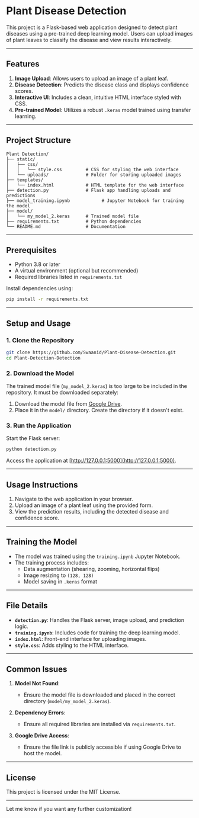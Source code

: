 

# Plant Disease Detection

This project is a Flask-based web application designed to detect plant diseases using a pre-trained deep learning model. Users can upload images of plant leaves to classify the disease and view results interactively.

---

## Features

1. **Image Upload**: Allows users to upload an image of a plant leaf.
2. **Disease Detection**: Predicts the disease class and displays confidence scores.
3. **Interactive UI**: Includes a clean, intuitive HTML interface styled with CSS.
4. **Pre-trained Model**: Utilizes a robust `.keras` model trained using transfer learning.

---

## Project Structure

```
Plant Detection/
├── static/
│   ├── css/
│   │   └── style.css         # CSS for styling the web interface
│   └── uploads/              # Folder for storing uploaded images
├── templates/
│   └── index.html            # HTML template for the web interface
├── detection.py              # Flask app handling uploads and predictions
├── model_training.ipynb            # Jupyter Notebook for training the model
├── model/
│   └── my_model_2.keras      # Trained model file
├── requirements.txt          # Python dependencies
└── README.md                 # Documentation
```

---

## Prerequisites

- Python 3.8 or later
- A virtual environment (optional but recommended)
- Required libraries listed in `requirements.txt`

Install dependencies using:
```bash
pip install -r requirements.txt
```

---

## Setup and Usage

### 1. Clone the Repository

```bash
git clone https://github.com/Swaanid/Plant-Disease-Detection.git
cd Plant-Detection-Detection
```

### 2. Download the Model

The trained model file (`my_model_2.keras`) is too large to be included in the repository. It must be downloaded separately:

1. Download the model file from [Google Drive](https://drive.google.com/file/d/1c3Yyca_QZKQ2jaV1cJFXDfWCp-iyzes7/view?usp=sharing).
2. Place it in the `model/` directory. Create the directory if it doesn't exist.

### 3. Run the Application

Start the Flask server:

```bash
python detection.py
```

Access the application at [http://127.0.0.1:5000](http://127.0.0.1:5000).

---

## Usage Instructions

1. Navigate to the web application in your browser.
2. Upload an image of a plant leaf using the provided form.
3. View the prediction results, including the detected disease and confidence score.

---

## Training the Model

- The model was trained using the `training.ipynb` Jupyter Notebook.
- The training process includes:
  - Data augmentation (shearing, zooming, horizontal flips)
  - Image resizing to `(128, 128)`
  - Model saving in `.keras` format

---

## File Details

- **`detection.py`**: Handles the Flask server, image upload, and prediction logic.
- **`training.ipynb`**: Includes code for training the deep learning model.
- **`index.html`**: Front-end interface for uploading images.
- **`style.css`**: Adds styling to the HTML interface.

---

## Common Issues

1. **Model Not Found**:
   - Ensure the model file is downloaded and placed in the correct directory (`model/my_model_2.keras`).

2. **Dependency Errors**:
   - Ensure all required libraries are installed via `requirements.txt`.

3. **Google Drive Access**:
   - Ensure the file link is publicly accessible if using Google Drive to host the model.

---

## License

This project is licensed under the MIT License.

---

Let me know if you want any further customization!
